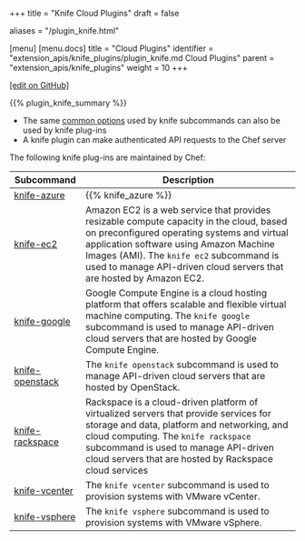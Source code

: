 +++
title = "Knife Cloud Plugins"
draft = false

aliases = "/plugin_knife.html"

[menu]
  [menu.docs]
    title = "Cloud Plugins"
    identifier = "extension_apis/knife_plugins/plugin_knife.md Cloud Plugins"
    parent = "extension_apis/knife_plugins"
    weight = 10
+++    

[\[edit on
GitHub\]](https://github.com/chef/chef-web-docs/blob/master/chef_master/source/plugin_knife.rst)

{{% plugin_knife_summary %}}

-   The same [common options](/knife_options/) used by knife
    subcommands can also be used by knife plug-ins
-   A knife plugin can make authenticated API requests to the Chef
    server

The following knife plug-ins are maintained by Chef:

<table>
<colgroup>
<col style="width: 25%" />
<col style="width: 75%" />
</colgroup>
<thead>
<tr class="header">
<th>Subcommand</th>
<th>Description</th>
</tr>
</thead>
<tbody>
<tr class="odd">
<td><a href="https://github.com/chef/knife-azure">knife-azure</a></td>
<td>{{% knife_azure %}}</td>
</tr>
<tr class="even">
<td><a href="https://github.com/chef/knife-ec2">knife-ec2</a></td>
<td>Amazon EC2 is a web service that provides resizable compute capacity in the cloud, based on preconfigured operating systems and virtual application software using Amazon Machine Images (AMI). The <code>knife ec2</code> subcommand is used to manage API-driven cloud servers that are hosted by Amazon EC2.</td>
</tr>
<tr class="odd">
<td><a href="https://github.com/chef/knife-google">knife-google</a></td>
<td>Google Compute Engine is a cloud hosting platform that offers scalable and flexible virtual machine computing. The <code>knife google</code> subcommand is used to manage API-driven cloud servers that are hosted by Google Compute Engine.</td>
</tr>
<tr class="even">
<td><a href="https://github.com/chef/knife-openstack">knife-openstack</a></td>
<td>The <code>knife openstack</code> subcommand is used to manage API-driven cloud servers that are hosted by OpenStack.</td>
</tr>
<tr class="odd">
<td><a href="https://github.com/chef/knife-rackspace">knife-rackspace</a></td>
<td>Rackspace is a cloud-driven platform of virtualized servers that provide services for storage and data, platform and networking, and cloud computing. The <code>knife rackspace</code> subcommand is used to manage API-driven cloud servers that are hosted by Rackspace cloud services</td>
</tr>
<tr class="even">
<td><a href="https://github.com/chef/knife-vcenter">knife-vcenter</a></td>
<td>The <code>knife vcenter</code> subcommand is used to provision systems with VMware vCenter.</td>
</tr>
<tr class="odd">
<td><a href="https://github.com/chef/knife-vsphere">knife-vsphere</a></td>
<td>The <code>knife vsphere</code> subcommand is used to provision systems with VMware vSphere.</td>
</tr>
</tbody>
</table>
